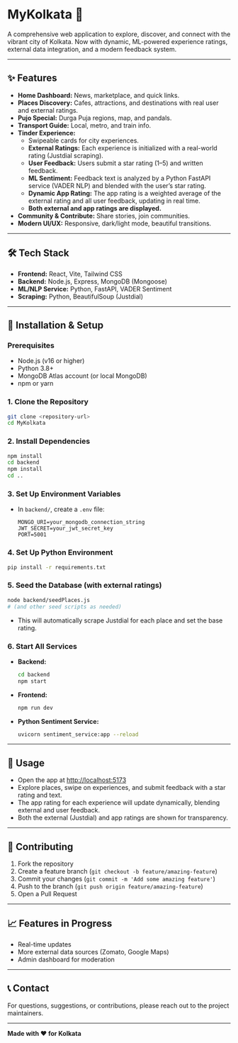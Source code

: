 # MyKolkata 🌆

A comprehensive web application to explore, discover, and connect with the vibrant city of Kolkata. Now with dynamic, ML-powered experience ratings, external data integration, and a modern feedback system.

---

## ✨ Features

- **Home Dashboard:** News, marketplace, and quick links.
- **Places Discovery:** Cafes, attractions, and destinations with real user and external ratings.
- **Pujo Special:** Durga Puja regions, map, and pandals.
- **Transport Guide:** Local, metro, and train info.
- **Tinder Experience:**
  - Swipeable cards for city experiences.
  - **External Ratings:** Each experience is initialized with a real-world rating (Justdial scraping).
  - **User Feedback:** Users submit a star rating (1–5) and written feedback.
  - **ML Sentiment:** Feedback text is analyzed by a Python FastAPI service (VADER NLP) and blended with the user’s star rating.
  - **Dynamic App Rating:** The app rating is a weighted average of the external rating and all user feedback, updating in real time.
  - **Both external and app ratings are displayed.**
- **Community & Contribute:** Share stories, join communities.
- **Modern UI/UX:** Responsive, dark/light mode, beautiful transitions.

---

## 🛠️ Tech Stack

- **Frontend:** React, Vite, Tailwind CSS
- **Backend:** Node.js, Express, MongoDB (Mongoose)
- **ML/NLP Service:** Python, FastAPI, VADER Sentiment
- **Scraping:** Python, BeautifulSoup (Justdial)

---

## 🚀 Installation & Setup

### Prerequisites
- Node.js (v16 or higher)
- Python 3.8+
- MongoDB Atlas account (or local MongoDB)
- npm or yarn

### 1. Clone the Repository
```bash
git clone <repository-url>
cd MyKolkata
```

### 2. Install Dependencies
```bash
npm install
cd backend
npm install
cd ..
```

### 3. Set Up Environment Variables
- In `backend/`, create a `.env` file:
  ```
  MONGO_URI=your_mongodb_connection_string
  JWT_SECRET=your_jwt_secret_key
  PORT=5001
  ```

### 4. Set Up Python Environment
```bash
pip install -r requirements.txt
```

### 5. Seed the Database (with external ratings)
```bash
node backend/seedPlaces.js
# (and other seed scripts as needed)
```
- This will automatically scrape Justdial for each place and set the base rating.

### 6. Start All Services
- **Backend:**
  ```bash
  cd backend
  npm start
  ```
- **Frontend:**
  ```bash
  npm run dev
  ```
- **Python Sentiment Service:**
  ```bash
  uvicorn sentiment_service:app --reload
  ```

---

## 📝 Usage

- Open the app at [http://localhost:5173](http://localhost:5173)
- Explore places, swipe on experiences, and submit feedback with a star rating and text.
- The app rating for each experience will update dynamically, blending external and user feedback.
- Both the external (Justdial) and app ratings are shown for transparency.

---

## 🤝 Contributing
1. Fork the repository
2. Create a feature branch (`git checkout -b feature/amazing-feature`)
3. Commit your changes (`git commit -m 'Add some amazing feature'`)
4. Push to the branch (`git push origin feature/amazing-feature`)
5. Open a Pull Request

---

## 📈 Features in Progress
- Real-time updates
- More external data sources (Zomato, Google Maps)
- Admin dashboard for moderation

---

## 📞 Contact
For questions, suggestions, or contributions, please reach out to the project maintainers.

---

**Made with ❤️ for Kolkata**
